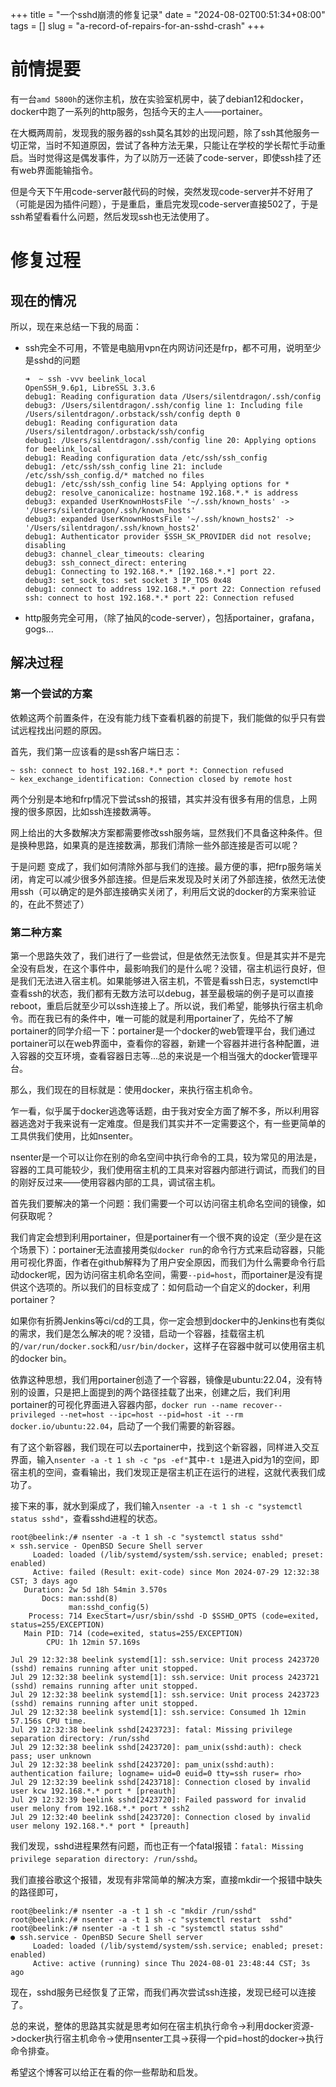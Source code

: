 +++
title = "一个sshd崩溃的修复记录"
date = "2024-08-02T00:51:34+08:00"
tags = []
slug = "a-record-of-repairs-for-an-sshd-crash"
+++
# 前情提要

有一台`amd 5800h`的迷你主机，放在实验室机房中，装了debian12和docker，docker中跑了一系列的http服务，包括今天的主人——portainer。

在大概两周前，发现我的服务器的ssh莫名其妙的出现问题，除了ssh其他服务一切正常，当时不知道原因，尝试了各种方法无果，只能让在学校的学长帮忙手动重启。当时觉得这是偶发事件，为了以防万一还装了code-server，即使ssh挂了还有web界面能输指令。

但是今天下午用code-server敲代码的时候，突然发现code-server并不好用了（可能是因为插件问题），于是重启，重启完发现code-server直接502了，于是ssh希望看看什么问题，然后发现ssh也无法使用了。

# 修复过程

## 现在的情况

所以，现在来总结一下我的局面：

- ssh完全不可用，不管是电脑用vpn在内网访问还是frp，都不可用，说明至少是sshd的问题

    ```shell
    ➜  ~ ssh -vvv beelink_local
    OpenSSH_9.6p1, LibreSSL 3.3.6
    debug1: Reading configuration data /Users/silentdragon/.ssh/config
    debug3: /Users/silentdragon/.ssh/config line 1: Including file /Users/silentdragon/.orbstack/ssh/config depth 0
    debug1: Reading configuration data /Users/silentdragon/.orbstack/ssh/config
    debug1: /Users/silentdragon/.ssh/config line 20: Applying options for beelink_local
    debug1: Reading configuration data /etc/ssh/ssh_config
    debug1: /etc/ssh/ssh_config line 21: include /etc/ssh/ssh_config.d/* matched no files
    debug1: /etc/ssh/ssh_config line 54: Applying options for *
    debug2: resolve_canonicalize: hostname 192.168.*.* is address
    debug3: expanded UserKnownHostsFile '~/.ssh/known_hosts' -> '/Users/silentdragon/.ssh/known_hosts'
    debug3: expanded UserKnownHostsFile '~/.ssh/known_hosts2' -> '/Users/silentdragon/.ssh/known_hosts2'
    debug1: Authenticator provider $SSH_SK_PROVIDER did not resolve; disabling
    debug3: channel_clear_timeouts: clearing
    debug3: ssh_connect_direct: entering
    debug1: Connecting to 192.168.*.* [192.168.*.*] port 22.
    debug3: set_sock_tos: set socket 3 IP_TOS 0x48
    debug1: connect to address 192.168.*.* port 22: Connection refused
    ssh: connect to host 192.168.*.* port 22: Connection refused
    ```

    

- http服务完全可用，（除了抽风的code-server），包括portainer，grafana，gogs...

## 解决过程

### 第一个尝试的方案

依赖这两个前置条件，在没有能力线下查看机器的前提下，我们能做的似乎只有尝试远程找出问题的原因。

首先，我们第一应该看的是ssh客户端日志：

```shell
~ ssh: connect to host 192.168.*.* port *: Connection refused
~ kex_exchange_identification: Connection closed by remote host
```

两个分别是本地和frp情况下尝试ssh的报错，其实并没有很多有用的信息，上网搜的很多原因，比如ssh连接数满等。

网上给出的大多数解决方案都需要修改ssh服务端，显然我们不具备这种条件。但是换种思路，如果真的是连接数满，那我们清除一些外部连接是否可以呢？

于是问题 变成了，我们如何清除外部与我们的连接。最方便的事，把frp服务端关闭，肯定可以减少很多外部连接。但是后来发现及时关闭了外部连接，依然无法使用ssh（可以确定的是外部连接确实关闭了，利用后文说的docker的方案来验证的，在此不赘述了）

### 第二种方案

第一个思路失效了，我们进行了一些尝试，但是依然无法恢复。但是其实并不是完全没有启发，在这个事件中，最影响我们的是什么呢？没错，宿主机运行良好，但是我们无法进入宿主机。如果能够进入宿主机，不管是看ssh日志，systemctl中查看ssh的状态，我们都有无数方法可以debug，甚至最极端的例子是可以直接reboot，重启后就至少可以ssh连接上了。所以说，我们希望，能够执行宿主机命令。而在我已有的条件中，唯一可能的就是利用portainer了，先给不了解portainer的同学介绍一下：portainer是一个docker的web管理平台，我们通过portainer可以在web界面中，查看你的容器，新建一个容器并进行各种配置，进入容器的交互环境，查看容器日志等...总的来说是一个相当强大的docker管理平台。

那么，我们现在的目标就是：使用docker，来执行宿主机命令。

乍一看，似乎属于docker逃逸等话题，由于我对安全方面了解不多，所以利用容器逃逸对于我来说有一定难度。但是我们其实并不一定需要这个，有一些更简单的工具供我们使用，比如nsenter。

nsenter是一个可以让你在别的命名空间中执行命令的工具，较为常见的用法是，容器的工具可能较少，我们使用宿主机的工具来对容器内部进行调试，而我们的目的刚好反过来——使用容器内部的工具，调试宿主机。

首先我们要解决的第一个问题：我们需要一个可以访问宿主机命名空间的镜像，如何获取呢？

我们肯定会想到利用portainer，但是portainer有一个很不爽的设定（至少是在这个场景下）：portainer无法直接用类似`docker run`的命令行方式来启动容器，只能用可视化界面，作者在github解释为了用户安全原因，而我们为什么需要命令行启动docker呢，因为访问宿主机命名空间，需要`--pid=host`，而portainer是没有提供这个选项的。所以我们的目标变成了：如何启动一个自定义的docker，利用portainer？

如果你有折腾Jenkins等ci/cd的工具，你一定会想到docker中的Jenkins也有类似的需求，我们是怎么解决的呢？没错，启动一个容器，挂载宿主机的`/var/run/docker.sock`和`/usr/bin/docker`，这样子在容器中就可以使用宿主机的docker bin。

依靠这种思想，我们用portainer创造了一个容器，镜像是ubuntu:22.04，没有特别的设置，只是把上面提到的两个路径挂载了出来，创建之后，我们利用portainer的可视化界面进入容器内部，`docker run --name recover--privileged --net=host --ipc=host --pid=host -it --rm docker.io/ubuntu:22.04`，启动了一个我们需要的新容器。

有了这个新容器，我们现在可以去portainer中，找到这个新容器，同样进入交互界面，输入`nsenter -a -t 1 sh -c "ps -ef"`其中`-t 1`是进入pid为1的空间，即宿主机的空间，查看输出，我们发现正是宿主机正在运行的进程，这就代表我们成功了。

接下来的事，就水到渠成了，我们输入`nsenter -a -t 1 sh -c "systemctl status sshd"`，查看sshd进程的状态。

```shell
root@beelink:/# nsenter -a -t 1 sh -c "systemctl status sshd"
× ssh.service - OpenBSD Secure Shell server
     Loaded: loaded (/lib/systemd/system/ssh.service; enabled; preset: enabled)
     Active: failed (Result: exit-code) since Mon 2024-07-29 12:32:38 CST; 3 days ago
   Duration: 2w 5d 18h 54min 3.570s
       Docs: man:sshd(8)
             man:sshd_config(5)
    Process: 714 ExecStart=/usr/sbin/sshd -D $SSHD_OPTS (code=exited, status=255/EXCEPTION)
   Main PID: 714 (code=exited, status=255/EXCEPTION)
        CPU: 1h 12min 57.169s

Jul 29 12:32:38 beelink systemd[1]: ssh.service: Unit process 2423720 (sshd) remains running after unit stopped.
Jul 29 12:32:38 beelink systemd[1]: ssh.service: Unit process 2423721 (sshd) remains running after unit stopped.
Jul 29 12:32:38 beelink systemd[1]: ssh.service: Unit process 2423723 (sshd) remains running after unit stopped.
Jul 29 12:32:38 beelink systemd[1]: ssh.service: Consumed 1h 12min 57.156s CPU time.
Jul 29 12:32:38 beelink sshd[2423723]: fatal: Missing privilege separation directory: /run/sshd
Jul 29 12:32:38 beelink sshd[2423720]: pam_unix(sshd:auth): check pass; user unknown
Jul 29 12:32:38 beelink sshd[2423720]: pam_unix(sshd:auth): authentication failure; logname= uid=0 euid=0 tty=ssh ruser= rho>
Jul 29 12:32:39 beelink sshd[2423718]: Connection closed by invalid user kcw 192.168.*.* port * [preauth]
Jul 29 12:32:39 beelink sshd[2423720]: Failed password for invalid user melony from 192.168.*.* port * ssh2
Jul 29 12:32:40 beelink sshd[2423720]: Connection closed by invalid user melony 192.168.*.* port * [preauth]
```

我们发现，sshd进程果然有问题，而也正有一个fatal报错：`fatal: Missing privilege separation directory: /run/sshd`。

我们直接谷歌这个报错，发现有非常简单的解决方案，直接mkdir一个报错中缺失的路径即可，

```shell
root@beelink:/# nsenter -a -t 1 sh -c "mkdir /run/sshd"
root@beelink:/# nsenter -a -t 1 sh -c "systemctl restart  sshd"
root@beelink:/# nsenter -a -t 1 sh -c "systemctl status sshd"
● ssh.service - OpenBSD Secure Shell server
     Loaded: loaded (/lib/systemd/system/ssh.service; enabled; preset: enabled)
     Active: active (running) since Thu 2024-08-01 23:48:44 CST; 3s ago
```

现在，sshd服务已经恢复了正常，而我们再次尝试ssh连接，发现已经可以连接了。

总的来说，整体的思路其实就是思考如何在宿主机执行命令->利用docker资源->docker执行宿主机命令->使用nsenter工具->获得一个pid=host的docker->执行命令排查。

希望这个博客可以给正在看的你一些帮助和启发。
